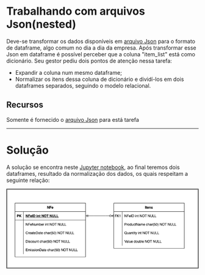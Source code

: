 # Trabalhando com arquivos Json(nested)

Deve-se transformar os dados disponíveis em [arquivo Json](https://drive.google.com/file/d/1IDCjpDZh5St97jw4K_bAewJ8hf-rax9C/view?usp=sharing) para o formato de dataframe, algo comum no dia a dia da empresa. Após transformar esse Json em dataframe é possível perceber que a coluna "item_list" está como dicionário. Seu gestor pediu dois pontos de atenção nessa tarefa:
* Expandir a coluna num mesmo dataframe;
* Normalizar os itens dessa coluna de dicionário e dividí-los em dois dataframes separados, seguindo o modelo relacional.

## Recursos 

Somente é fornecido o [arquivo Json](https://drive.google.com/file/d/1IDCjpDZh5St97jw4K_bAewJ8hf-rax9C/view?usp=sharing) para está tarefa

---
# Solução 

A solução se encontra neste [Jupyter notebook](Solucao.ipynb), ao final teremos dois dataframes, resultado da normalização dos dados, os quais respeitam a seguinte relação:

![Image](diagrama_relacional.png)
